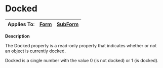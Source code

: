 




<h1 class="heading"><span class="name">Docked</span></h1>

| Applies To: | [Form](../a-z/form.md) | [SubForm](../a-z/subform.md) |
| --- | --- | ---  |


**Description**


The Docked property is a read-only property that indicates whether or not an object is currently docked.


Docked is a single number with the value 0 (is not docked) or 1 (is docked).



